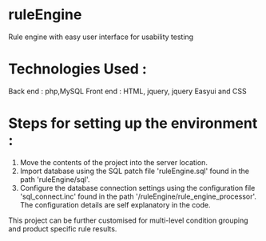 ruleEngine
==========

Rule engine with easy user interface for usability testing

Technologies Used : 
===================

Back end : php,MySQL
Front end : HTML, jquery, jquery Easyui and CSS

Steps for setting up the environment :
======================================

1. Move the contents of the project into the server location.
2. Import database using the SQL patch file 'ruleEngine.sql' found in the path 'ruleEngine/sql'.
3. Configure the database connection settings using the configuration file 'sql_connect.inc' found in the path '/ruleEngine/rule_engine_processor'. The configuration details are self explanatory in the code.

This project can be further customised for multi-level condition grouping and product specific rule results.
